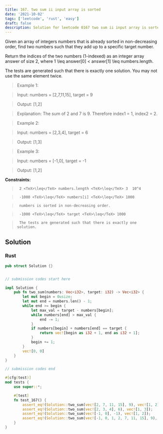 ```yaml
---
title: 167. two sum ii input array is sorted
date: '2021-10-02'
tags: ['leetcode', 'rust', 'easy']
draft: false
description: Solution for leetcode 0167 two sum ii input array is sorted
---
```


 

  Given an array of integers numbers that is already sorted in non-decreasing order, find two numbers such that they add up to a specific target number.

  Return the indices of the two numbers (1-indexed) as an integer array answer of size 2, where 1 <TeX>\leq</TeX> answer[0] < answer[1] <TeX>\leq</TeX> numbers.length.

  The tests are generated such that there is exactly one solution. You may not use the same element twice.

   

 >   Example 1:

  

 >   Input: numbers <TeX>=</TeX> [2,7,11,15], target <TeX>=</TeX> 9

 >   Output: [1,2]

 >   Explanation: The sum of 2 and 7 is 9. Therefore index1 <TeX>=</TeX> 1, index2 <TeX>=</TeX> 2.

  

 >   Example 2:

  

 >   Input: numbers <TeX>=</TeX> [2,3,4], target <TeX>=</TeX> 6

 >   Output: [1,3]

  

 >   Example 3:

  

 >   Input: numbers <TeX>=</TeX> [-1,0], target <TeX>=</TeX> -1

 >   Output: [1,2]

  

   

  **Constraints:**

  

 >   	2 <TeX>\leq</TeX> numbers.length <TeX>\leq</TeX> 3  10^4

 >   	-1000 <TeX>\leq</TeX> numbers[i] <TeX>\leq</TeX> 1000

 >   	numbers is sorted in non-decreasing order.

 >   	-1000 <TeX>\leq</TeX> target <TeX>\leq</TeX> 1000

 >   	The tests are generated such that there is exactly one solution.


## Solution
### Rust
```rust
pub struct Solution {}


// submission codes start here

impl Solution {
    pub fn two_sum(numbers: Vec<i32>, target: i32) -> Vec<i32> {
        let mut begin = 0usize;
        let mut end = numbers.len() - 1;
        while end >= begin {
            let max_val = target - numbers[begin];
            while numbers[end] > max_val {
                end -= 1;
            }
            if numbers[begin] + numbers[end] == target {
                return vec![begin as i32 + 1, end as i32 + 1];
            }
            begin += 1;
        }
        vec![0, 0]
    }
}

// submission codes end

#[cfg(test)]
mod tests {
    use super::*;

    #[test]
    fn test_167() {
        assert_eq!(Solution::two_sum(vec![2, 7, 11, 15], 9), vec![1, 2]);
        assert_eq!(Solution::two_sum(vec![2, 3, 4], 6), vec![1, 3]);
        assert_eq!(Solution::two_sum(vec![-1, 0], -1), vec![1, 2]);
        assert_eq!(Solution::two_sum(vec![-1, 0, 1, 2, 7, 11, 15], 9), vec![4, 5]);
    }
}

```
